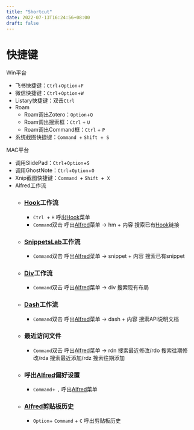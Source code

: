 ```yaml
---
title: "Shortcut"
date: 2022-07-13T16:24:56+08:00
draft: false
---
```

# 快捷键
Win平台  
  - 飞书快捷键：`Ctrl`+`Option`+`F`  
  - 微信快捷键：`Ctrl`+`Option`+`W`  
  - Listary快捷键：双击`Ctrl`  
  - Roam  
    - Roam调出Zotero：`Option`+`Q`  
    - Roam调出搜索框：`Ctrl` + `U`  
    - Roam调出Command框：`Ctrl` + `P`  
  - 系统截图快捷键：`Command `+ `Shift `+` S`  

MAC平台  
  - 调用SlidePad：`Ctrl`+`Option`+`S`  
  - 调用GhostNote：`Ctrl`+`Option`+`O`  
  - Xnip截图快捷键：`Command `+ `Shift `+` X`  
  - Alfred工作流  
    - ### [Hook](app://obsidian.md/Hook)工作流  
      - `Ctrl `+ `H` 呼出[Hook](app://obsidian.md/Hook)菜单  
      - `Command`双击 呼出[Alfred](app://obsidian.md/Alfred)菜单 -> hm + 内容 搜索已有[Hook](app://obsidian.md/Hook)链接  
    - ### [SnippetsLab](app://obsidian.md/SnippetsLab)工作流  
      - `Command`双击 呼出[Alfred](app://obsidian.md/Alfred)菜单 -> snippet + 内容 搜索已有snippet  
    - ### [Div](app://obsidian.md/Div)工作流  
      - `Command`双击 呼出[Alfred](app://obsidian.md/Alfred)菜单 -> div 搜索现有布局  
    - ### [Dash](app://obsidian.md/Dash)工作流  
      - `Command`双击 呼出[Alfred](app://obsidian.md/Alfred)菜单 -> dash + 内容 搜索API说明文档  
    - ### 最近访问文件  
      - `Command`双击 呼出[Alfred](app://obsidian.md/Alfred)菜单 -> rdn 搜索最近修改/rdo 搜索往期修改/rda 搜索最近添加/rdz 搜索往期添加  
    - ### 呼出[Alfred](app://obsidian.md/Alfred)偏好设置  
      - `Command`+ `,` 呼出[Alfred](app://obsidian.md/Alfred)菜单  
    - ### [Alfred](app://obsidian.md/Alfred)剪贴板历史  
      - `Option`+ `Command` + `C` 呼出剪贴板历史  

